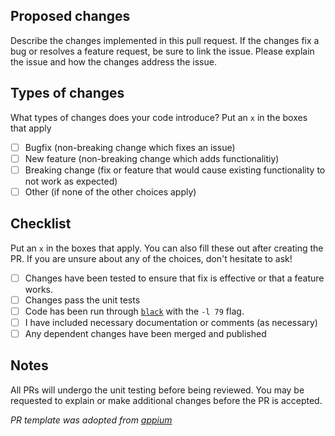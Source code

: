 ## Proposed changes

Describe the changes implemented in this pull request. If the changes fix a bug or resolves a feature request, be sure to link the issue. Please explain the issue and how the changes address the issue.

## Types of changes

What types of changes does your code introduce? Put an `x` in the boxes that apply

- [ ] Bugfix (non-breaking change which fixes an issue)
- [ ] New feature (non-breaking change which adds functionalitiy)
- [ ] Breaking change (fix or feature that would cause existing functionality to not work as expected)
- [ ] Other (if none of the other choices apply)

## Checklist

Put an `x` in the boxes that apply. You can also fill these out after creating the PR. If you are unsure about any of the choices, don't hesitate to ask!

- [ ] Changes have been tested to ensure that fix is effective or that a feature works.
- [ ] Changes pass the unit tests
- [ ] Code has been run through [`black`](https://github.com/psf/black) with the `-l 79` flag.
- [ ] I have included necessary documentation or comments (as necessary)
- [ ] Any dependent changes have been merged and published

## Notes
All PRs will undergo the unit testing before being reviewed. You may be requested to explain or make additional changes before the PR is accepted.

_PR template was adopted from [appium](https://github.com/appium/appium/blob/master/.github/PULL_REQUEST_TEMPLATE.md)_
